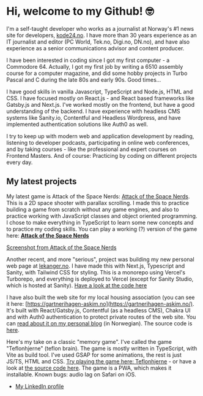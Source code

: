 # Hi, welcome to my Github! 🤓

I'm a self-taught developer who works as a journalist at Norway's #1 news site for developers, [kode24.no](https://kode24.no). I have more than 30 years experience as an IT journalist and editor (PC World, Tek.no, Digi.no, DN.no), and have also experience as a senior communications advisor and content producer. 

I have been interested in coding since I got my first computer - a Commodore 64. Actually, I got my first job by writing a 6510 assembly course for a computer magazine, and did some hobby projects in Turbo Pascal and C during the late 80s and early 90s. Good times...

I have good skills in vanilla Javascript, TypeScript and Node.js, HTML and CSS. I have focused mostly on React.js - and React based frameworks like Gatsby.js and Next.js. I've worked mostly on the frontend, but have a good understanding of the backend. I have experience with headless CMS systems like Sanity.io, Contentful and Headless Wordpress, and have implemented authentication solutions like Auth0 as well. 

I try to keep up with modern web and application development by reading, listening to developer podcasts, participating in online web conferences, and by taking courses - like the professional and expert courses on Frontend Masters. And of course: Practicing by coding on different projects every day.

## My latest projects
My latest game is Attack of the Space Nerds: [Attack of the Space Nerds](https://github.com/klekanger/attack-of-the-space-nerds). This is a 2D space shooter with parallax scrolling. I made this to practice building a game from scratch without any game engines, and also to practice working with JavaScript classes and object oriented programming. I chose to make everything in TypeScript to learn some new concepts and to practice my coding skills. You can play a working (?) version of the game here: **[Attack of the Space Nerds](https://attack-of-the-space-nerds.netlify.app/)**

[Screenshot from Attack of the Space Nerds](https://github.com/klekanger/attack-of-the-space-nerds/blob/main/spacenerds-screenshots.jpg)

Another recent, and more "serious", project was building my new personal web page at [lekanger.no](https://www.lekanger.no). I have made this with Next.js, Typescript and Sanity, with Tailwind CSS for styling. This is a monorepo using Vercel's Turborepo, and everything is deployed to Vercel (except for Sanity Studio, which is hosted at Sanity). [Have a look at the code here](https://github.com/klekanger/kurt-personal-web-2)

I have also built the web site for my local housing association (you can see it here: [https://gartnerihagen-askim.no](https://gartnerihagen-askim.no/). It's built with React/Gatsby.js, Contentful (as a headless CMS), Chakra UI and with Auth0 authentication to protect private routes of the web site. You can [read about it on my personal blog](https://www.lekanger.no/project/del-1-slik-bygget-jeg-nye-nettsider-til-sameiet-med-gatsby-og-chakra-ui) (in Norwegian). The source code is [here](https://github.com/klekanger/gartnerihagen).

Here's my take on a classic "memory game". I've called the game "Teflonhjerne" (teflon brain). The game is mostly written in TypeScript, with Vite as build tool. I've used GSAP for some animations, the rest is just JS/TS, HTML and CSS. [Try playing the game here: Teflonhjerne](https://teflonhjerne.netlify.app/) - or have a look at [the source code here](https://github.com/klekanger/teflonhjerne). The game is a PWA, which makes it installable. Known bugs: audio lag on Safari on iOS. 

- [My LinkedIn profile](https://www.linkedin.com/in/lekanger/)
